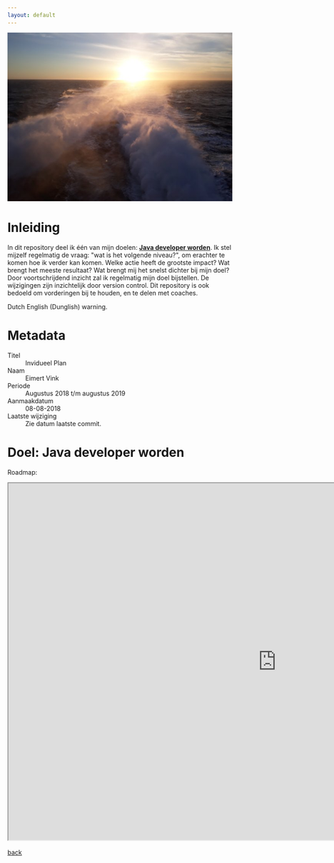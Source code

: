 ```yaml
---
layout: default
---
```


![kristiansand](./images/20180804_210424.jpg)
# Inleiding

In dit repository deel ik één van mijn doelen: [**Java developer worden**](./#doel-java-developer-worden). Ik stel mijzelf regelmatig de vraag: "wat is het volgende niveau?", om erachter te komen hoe ik verder kan komen.
Welke actie heeft de grootste impact? Wat brengt het meeste resultaat? Wat brengt mij het snelst dichter bij mijn doel? Door voortschrijdend inzicht zal ik regelmatig mijn doel bijstellen. De wijzigingen zijn inzichtelijk door version control.
Dit repository is ook bedoeld om vorderingen bij te houden, en te delen met coaches.

Dutch English (Dunglish) warning.

# Metadata

<dl>
<dt>Titel</dt>
<dd>Invidueel Plan</dd>
<dt>Naam</dt>
<dd>Eimert Vink</dd>
<dt>Periode</dt>
<dd>Augustus 2018 t/m augustus 2019</dd>
<dt>Aanmaakdatum</dt>
<dd>08-08-2018</dd>
<dt>Laatste wijziging</dt>
<dd>Zie datum laatste commit.</dd>
</dl>

# Doel: Java developer worden

Roadmap:
<iframe src="https://app.teamweek.com/#pg/yF5TIH9mGG_qy8BR3k4SdS8XFd6oGDde" scrolling="yes" height="800px" width="1200px"></iframe>


[back](./)
